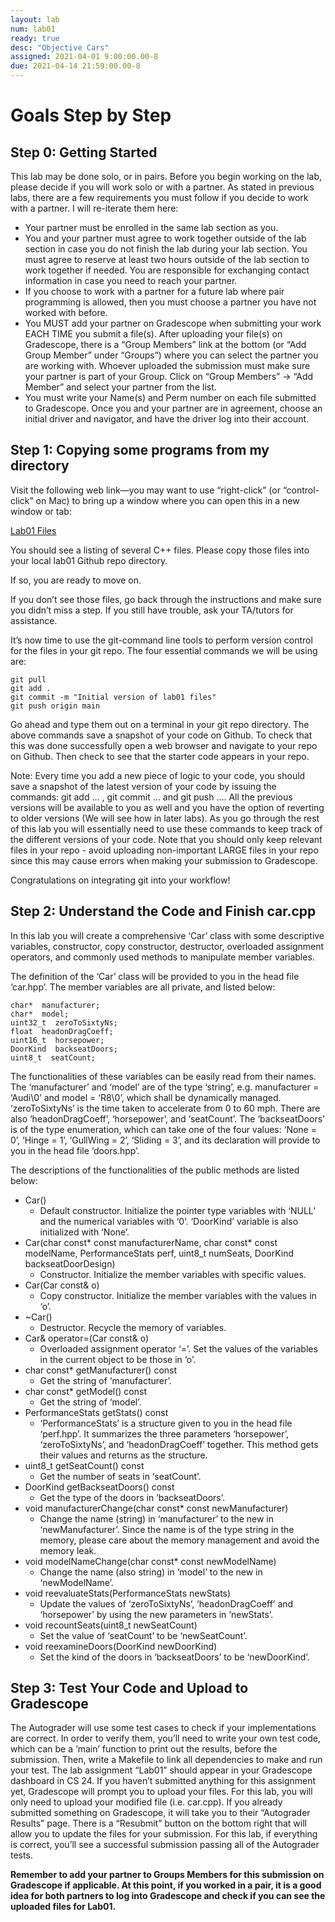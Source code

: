```yaml
---
layout: lab
num: lab01
ready: true
desc: "Objective Cars"
assigned: 2021-04-01 9:00:00.00-8
due: 2021-04-14 21:59:00.00-8
---
```


# Goals Step by Step

## Step 0: Getting Started

This lab may be done solo, or in pairs.
Before you begin working on the lab, please decide if you will work solo or with a partner.
As stated in previous labs, there are a few requirements you must follow if you decide to work with a partner. I will re-iterate them here:
* Your partner must be enrolled in the same lab section as you.
* You and your partner must agree to work together outside of the lab section in case you do not finish the lab during your lab section. You must agree to reserve at least two hours outside of the lab section to work together if needed. You are responsible for exchanging contact information in case you need to reach your partner.
* If you choose to work with a partner for a future lab where pair programming is allowed, then you must choose a partner you have not worked with before.
* You MUST add your partner on Gradescope when submitting your work EACH TIME you submit a file(s). After uploading your file(s) on Gradescope, there is a “Group Members” link at the bottom (or “Add Group Member” under “Groups”) where you can select the partner you are working with. Whoever uploaded the submission must make sure your partner is part of your Group. Click on “Group Members” -> “Add Member” and select your partner from the list.
* You must write your Name(s) and Perm number on each file submitted to Gradescope.
Once you and your partner are in agreement, choose an initial driver and navigator, and have the driver log into their account.

## Step 1: Copying some programs from my directory
Visit the following web link—you may want to use “right-click” (or “control-click” on Mac) to bring up a window where you can open this in a new window or tab:

[Lab01 Files](https://github.com/ucsb-cs24-mirza-s21/lab01_data)

You should see a listing of several C++ files. Please copy those files into your local lab01 Github repo directory.

If so, you are ready to move on.

If you don’t see those files, go back through the instructions and make sure you didn’t miss a step. If you still have trouble, ask your TA/tutors for assistance.

It’s now time to use the git-command line tools to perform version control for the files in your git repo. The four essential commands we will be using are:
```
git pull
git add .
git commit -m "Initial version of lab01 files"
git push origin main
```
Go ahead and type them out on a terminal in your git repo directory. The above commands save a snapshot of your code on Github. To check that this was done successfully open a web browser and navigate to your repo on Github. Then check to see that the starter code appears in your repo.

Note: Every time you add a new piece of logic to your code, you should save a snapshot of the latest version of your code by issuing the commands: git add … , git commit … and git push …. All the previous versions will be available to you as well and you have the option of reverting to older versions (We will see how in later labs). As you go through the rest of this lab you will essentially need to use these commands to keep track of the different versions of your code. Note that you should only keep relevant files in your repo - avoid uploading non-important LARGE files in your repo since this may cause errors when making your submission to Gradescope.

Congratulations on integrating git into your workflow!

## Step 2: Understand the Code and Finish car.cpp 
In this lab you will create a comprehensive ‘Car’ class with some descriptive variables, constructor, copy constructor, destructor, overloaded assignment operators, and commonly used methods to manipulate member variables. 

The definition of the ‘Car’ class will be provided to you in the head file ‘car.hpp’. The member variables are all private, and listed below:
```
char*  manufacturer;
char*  model;
uint32_t  zeroToSixtyNs;
float  headonDragCoeff;
uint16_t  horsepower;
DoorKind  backseatDoors;
uint8_t  seatCount;
```
The functionalities of these variables can be easily read from their names. The ‘manufacturer’ and ‘model’ are of the type ‘string’, e.g. manufacturer = ‘Audi\0’ and model = ‘R8\0’, which shall be dynamically managed. ‘zeroToSixtyNs’ is the time taken to accelerate from 0 to 60 mph. There are also ‘headonDragCoeff’, ‘horsepower’, and ‘seatCount’. The ‘backseatDoors’ is of the type enumeration, which can take one of the four values: ‘None = 0’, ‘Hinge = 1’, ‘GullWing = 2’, ‘Sliding = 3’, and its declaration will provide to you in the head file ‘doors.hpp’. 

The descriptions of the functionalities of the public methods are listed below:

* Car()
	* Default constructor. Initialize the pointer type variables with ‘NULL’ and the numerical variables with ‘0’. ‘DoorKind’ variable is also initialized with ‘None’.
* Car(char const* const manufacturerName, char const* const modelName, PerformanceStats perf, uint8_t numSeats, DoorKind backseatDoorDesign)
	* Constructor. Initialize the member variables with specific values.
* Car(Car const& o)
	* Copy constructor. Initialize the member variables with the values in ‘o’.
* ~Car()
	* Destructor. Recycle the memory of variables.
* Car& operator=(Car const& o)
	* Overloaded assignment operator ‘=’. Set the values of the variables in the current object to be those in ‘o’.
* char const* getManufacturer() const
	* Get the string of ‘manufacturer’.
* char const* getModel() const
	* Get the string of ‘model’.
* PerformanceStats getStats() const
	* ‘PerformanceStats’ is a structure given to you in the head file ‘perf.hpp’. It summarizes the three parameters ‘horsepower’, ‘zeroToSixtyNs’, and ‘headonDragCoeff’ together. This method gets their values and returns as the structure.
* uint8_t getSeatCount() const
	* Get the number of seats in ‘seatCount’.
* DoorKind getBackseatDoors() const
	* Get the type of the doors in ‘backseatDoors’.
* void manufacturerChange(char const* const newManufacturer)
	* Change the name (string) in ‘manufacturer’ to the new in ‘newManufacturer’. Since the name is of the type string in the memory, please care about the memory management and avoid the memory leak.
* void modelNameChange(char const* const newModelName)
	* Change the name (also string) in ‘model’ to the new in ‘newModelName’.
* void reevaluateStats(PerformanceStats newStats)
	* Update the values of ‘zeroToSixtyNs’, ‘headonDragCoeff’ and ‘horsepower’ by using the new parameters in ‘newStats’.
* void recountSeats(uint8_t newSeatCount)
	* Set the value of ‘seatCount’ to be ‘newSeatCount’.
* void reexamineDoors(DoorKind newDoorKind)
	* Set the kind of the doors in ‘backseatDoors’ to be ‘newDoorKind’.


## Step 3: Test Your Code and Upload to Gradescope
The Autograder will use some test cases to check if your implementations are correct. In order to verify them, you’ll need to write your own test code, which can be a ‘main’ function to print out the results, before the submission. Then, write a Makefile to link all dependencies to make and run your test. 
The lab assignment “Lab01” should appear in your Gradescope dashboard in CS 24. If you haven’t submitted anything for this assignment yet, Gradescope will prompt you to upload your files. For this lab, you will only need to upload your modified file (i.e. car.cpp). 
If you already submitted something on Gradescope, it will take you to their “Autograder Results” page. There is a “Resubmit” button on the bottom right that will allow you to update the files for your submission.
For this lab, if everything is correct, you’ll see a successful submission passing all of the Autograder tests.

**Remember to add your partner to Groups Members for this submission on Gradescope if applicable. At this point, if you worked in a pair, it is a good idea for both partners to log into Gradescope and check if you can see the uploaded files for Lab01.**


